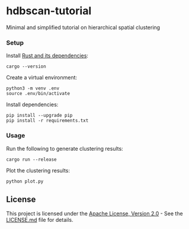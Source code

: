 # hdbscan-tutorial
Minimal and simplified tutorial on hierarchical spatial clustering

### Setup
Install [Rust and its dependencies](https://doc.rust-lang.org/book/ch01-00-getting-started.html):
```
cargo --version
```
Create a virtual environment:
```
python3 -m venv .env
source .env/bin/activate
```
Install dependencies:
```
pip install --upgrade pip
pip install -r requirements.txt
```

### Usage
Run the following to generate clustering results:
```
cargo run --release
```
Plot the clustering results:
```
python plot.py
```

## License
This project is licensed under the [Apache License, Version 2.0](LICENSE.md) - See the [LICENSE.md](https://github.com/azizkayumov/lctree/blob/main/LICENSE) file for details.
